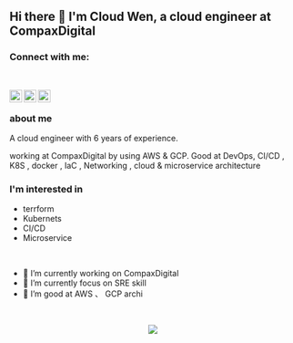 ## Hi there 👋 I'm Cloud Wen, a cloud engineer at CompaxDigital

### Connect with me:

</br>

[<img align="left" alt="cloud_wen | Twitter" width="22px" src="https://cdn.jsdelivr.net/npm/simple-icons@3.13.0/icons/facebook.svg" />](https://www.facebook.com/cloud.wen.9/)
[<img align="left" alt="cloud_Wen | LinkedIn" width="22px" src="https://cdn.jsdelivr.net/npm/simple-icons@v3/icons/linkedin.svg" />](https://www.linkedin.com/in/cloudwen/)
[<img align="left" alt="cloud.wen | Instagram" width="22px" src="https://cdn.jsdelivr.net/npm/simple-icons@v3/icons/instagram.svg" />](https://www.instagram.com/cloudwen_1022/)
</br>

### about me

A cloud engineer with 6 years of experience. 

working at CompaxDigital by using AWS & GCP. Good at DevOps, CI/CD , K8S , docker , IaC , Networking , cloud & microservice architecture

### I'm interested in

- terrform
- Kubernets
- CI/CD
- Microservice

<br>

- 🔭 I’m currently working on CompaxDigital
- 🌱 I’m currently focus on SRE skill
- 👯 I’m good at AWS 、 GCP archi

<br>

<p align = "center">
  <img src = "https://github-readme-stats.vercel.app/api?username=WEight22&show_icons=true&theme=nord&line_height=27">
